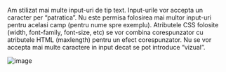 Am stilizat mai multe input-uri de tip text. Input-urile vor accepta un caracter per “patratica”. Nu este permisa folosirea mai multor input-uri pentru acelasi camp (pentru nume spre exemplu). Atributele CSS folosite (width, font-family, font-size, etc) se vor combina corespunzator cu atributele HTML (maxlength) pentru un efect corespunzator. Nu se vor accepta mai multe caractere in input decat se pot introduce “vizual”.

![image](https://github.com/cristianamihu/UBB_Computer-Science/assets/128689630/1b6871c9-6e33-4f29-addf-2745c686299c)

